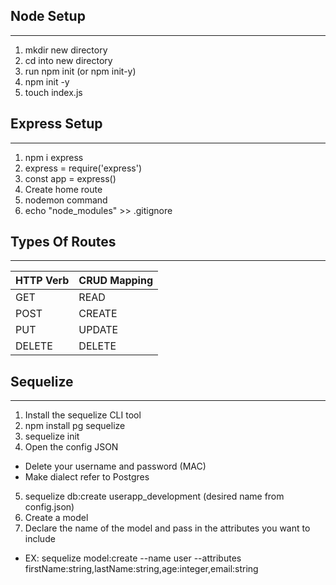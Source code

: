 ## Node Setup

---

1) mkdir new directory
2) cd into new directory
3) run npm init (or npm init-y)
4) npm init -y
5) touch index.js 

## Express Setup

---

1) npm i express
2) express = require('express')
3) const app = express()
4) Create home route
5) nodemon command
6) echo "node_modules" >> .gitignore

## Types Of Routes

---

HTTP Verb | CRUD Mapping
----------|-------------
GET |	READ
POST | CREATE
PUT |	UPDATE
DELETE | DELETE

## Sequelize

---
1) Install the sequelize CLI tool
2) npm install pg sequelize
3) sequelize init
4) Open the config JSON
- Delete your username and password (MAC)
- Make dialect refer to Postgres
5) sequelize db:create userapp_development (desired name from config.json)
6) Create a model
7) Declare the name of the model and pass in the attributes you want to include
- EX: sequelize model:create --name user --attributes firstName:string,lastName:string,age:integer,email:string